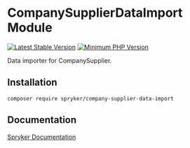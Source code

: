 # CompanySupplierDataImport Module
[![Latest Stable Version](https://poser.pugx.org/spryker/company-supplier-data-import/v/stable.svg)](https://packagist.org/packages/spryker/company-supplier-data-import)
[![Minimum PHP Version](https://img.shields.io/badge/php-%3E%3D%208.1-8892BF.svg)](https://php.net/)

Data importer for CompanySupplier.

## Installation

```
composer require spryker/company-supplier-data-import
```

## Documentation

[Spryker Documentation](https://docs.spryker.com)
